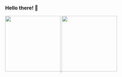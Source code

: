 ### Hello there! 👋 

<div>
  <a href="https://github.com/flavio505">
  <img height="180em" src="https://github-readme-stats.vercel.app/api?username=flavio505&show_icons=true&theme=merko&include_all_commits=true&count_private=true"/>
  
  <img height="180em" src="https://github-readme-stats.vercel.app/api/top-langs/?username=flavio505&layout=compact&langs_count=16&theme=merko"/>
</div>


  
  
